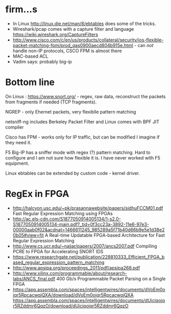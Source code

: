 # firm...s

*  In Linux http://linux.die.net/man/8/ebtables  does some of the tricks. 
*  Wireshark/pcap comes with a capture filter and language https://wiki.wireshark.org/CaptureFilters
*  http://www.cisco.com/c/en/us/products/collateral/security/ios-flexible-packet-matching-fpm/prod_qas0900aecd804b915e.html - can *not* handle non-IP protocols, CSCO FPM is almost there
*  MAC-based ACL
* Vadim says: probably big-ip


# Bottom line

On Linux : https://www.snort.org/ - regex, raw data, reconstruct the packets from fragments if needed (TCP fragments).

NGREP - only Ehernet packets, very flexiblle pattern matching

netsniff-ng includes Berkeley Packet Filter and Linux comes with BPF JIT compiler

Cisco has FPM - works only for IP traffic, but can be modified I imagine if they need it.

F5 Big-IP has a sniffer mode with regex (?) pattern matching. Hard to configure and I am not sure how flexible it is. I have never worked with F5 equipment.

Linux ebtables can be extended by custom code - kernel driver. 


# RegEx in FPGA

* http://halcyon.usc.edu/~pk/prasannawebsite/papers/sidhuFCCM01.pdf Fast Regular Expression Matching using FPGAs
* http://ac.els-cdn.com/S1877050914005134/1-s2.0-S1877050914005134-main.pdf?_tid=0f3cc23a-3892-11e6-97e3-00000aab0f02&acdnat=1466611245_985289a5f71b40d66b9e5e1d38e20b05#view=fit A Real-time Updatable FPGA-based Architecture for Fast Regular Expression Matching
* http://www.cs.ucr.edu/~najjar/papers/2007/ancs2007.pdf Compiling PCRE to FPGA for Accelerating SNORT IDS
* https://www.researchgate.net/publication/228810333_Efficient_FPGA_based_regular_expression_pattern_matching
* http://www.apsipa.org/proceedings_2011/pdf/apsipa268.pdf
* http://www.xilinx.com/programmable/about/research-labs/ANCS_final.pdf 400 Gb/s Programmable Packet Parsing on a Single FPGA 
* https://app.assembla.com/spaces/intelligentwires/documents/dVoEm0ojqr5RpcacwqjQXA/download/dVoEm0ojqr5RpcacwqjQXA  https://app.assembla.com/spaces/intelligentwires/documents/dUiciqojqr5RZddmr6QqzO/download/dUiciqojqr5RZddmr6QqzO
